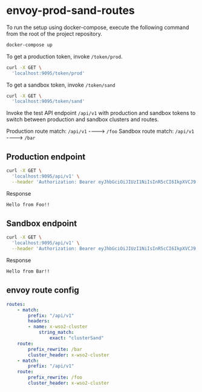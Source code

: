 # envoy-prod-sand-routes

To run the setup using docker-compose, execute the following command from the root of the project repository.

```sh
docker-compose up
```

To get a production token, invoke `/token/prod`.

```sh
curl -X GET \
  'localhost:9095/token/prod'
```

To get a sandbox token, invoke `/token/sand`

```sh
curl -X GET \
  'localhost:9095/token/sand'
```

Invoke the test API endpoint `/api/v1` with production and sandbox tokens to switch between production and sandbox clusters and routes.

Production route match: `/api/v1` ----> `/foo`
Sandbox route match: `/api/v1` ----> `/bar`

## Production endpoint

```sh
curl -X GET \
  'localhost:9095/api/v1' \
  --header 'Authorization: Bearer eyJhbGciOiJIUzI1NiIsInR5cCI6IkpXVCJ9.eyJkZXBsb3ltZW50IjoiY2x1c3RlclByb2QiLCJleHAiOjE2NTI3Mjg5NDl9.N8nD_4XlhRj-5rUdAKi_gcolscPDyx4MCFIKA39OMf0'
```
Response
```sh
Hello from Foo!!
```

## Sandbox endpoint

```sh
curl -X GET \
  'localhost:9095/api/v1' \
  --header 'Authorization: Bearer eyJhbGciOiJIUzI1NiIsInR5cCI6IkpXVCJ9.eyJkZXBsb3ltZW50IjoiY2x1c3RlclNhbmQiLCJleHAiOjE2NTI3Mjg5NDl9.44DX4FhcCzYB0_Yi34yyP_ighGtfZogZvEsF9isCmZU'
```
Response
```sh
Hello from Bar!!
```

## envoy route config

```yaml
routes:
    - match:
        prefix: "/api/v1"
        headers:
        - name: x-wso2-cluster
            string_match:
                exact: "clusterSand"
    route:
        prefix_rewrite: /bar
        cluster_header: x-wso2-cluster
    - match:
        prefix: "/api/v1"
    route:
        prefix_rewrite: /foo
        cluster_header: x-wso2-cluster
```
